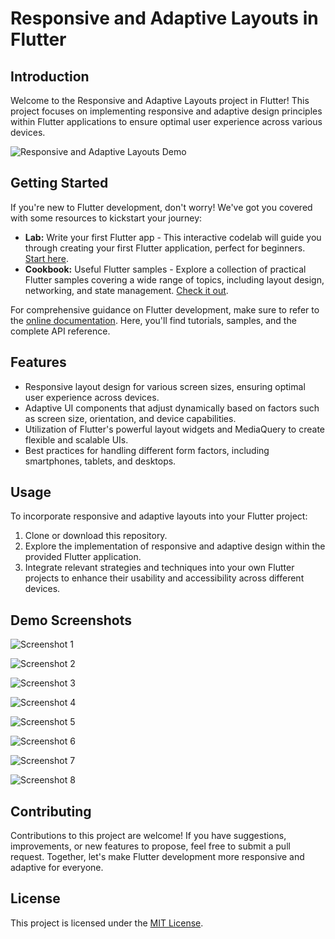 # Responsive and Adaptive Layouts in Flutter

## Introduction

Welcome to the Responsive and Adaptive Layouts project in Flutter! This project focuses on implementing responsive and adaptive design principles within Flutter applications to ensure optimal user experience across various devices.

![Responsive and Adaptive Layouts Demo](Output/Responsive.gif)

## Getting Started

If you're new to Flutter development, don't worry! We've got you covered with some resources to kickstart your journey:

- **Lab:** Write your first Flutter app - This interactive codelab will guide you through creating your first Flutter application, perfect for beginners. [Start here](https://docs.flutter.dev/get-started/codelab).
- **Cookbook:** Useful Flutter samples - Explore a collection of practical Flutter samples covering a wide range of topics, including layout design, networking, and state management. [Check it out](https://docs.flutter.dev/cookbook).

For comprehensive guidance on Flutter development, make sure to refer to the [online documentation](https://docs.flutter.dev/). Here, you'll find tutorials, samples, and the complete API reference.

## Features

- Responsive layout design for various screen sizes, ensuring optimal user experience across devices.
- Adaptive UI components that adjust dynamically based on factors such as screen size, orientation, and device capabilities.
- Utilization of Flutter's powerful layout widgets and MediaQuery to create flexible and scalable UIs.
- Best practices for handling different form factors, including smartphones, tablets, and desktops.

## Usage

To incorporate responsive and adaptive layouts into your Flutter project:

1. Clone or download this repository.
2. Explore the implementation of responsive and adaptive design within the provided Flutter application.
3. Integrate relevant strategies and techniques into your own Flutter projects to enhance their usability and accessibility across different devices.

## Demo Screenshots

<!-- Add screenshots of your responsive and adaptive layouts here -->

![Screenshot 1](Output/Desktop_Screen.png)

![Screenshot 2](Output/Small_Desktop_Screen.png)

![Screenshot 3](Output/Tablet_Screen.png)

![Screenshot 4](Output/Mobile_Screen.png)

![Screenshot 5](Output/Galaxy_Fold_Screen.png)

![Screenshot 6](Output/Galaxy_Fold_Screen_1.png)

![Screenshot 7](Output/Galaxy_Fold_Screen_2.png)

![Screenshot 8](Output/Galaxy_Fold_Screen_3.png)

## Contributing

Contributions to this project are welcome! If you have suggestions, improvements, or new features to propose, feel free to submit a pull request. Together, let's make Flutter development more responsive and adaptive for everyone.

## License

This project is licensed under the [MIT License](LICENSE).
